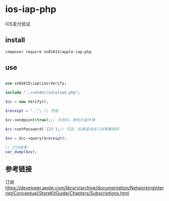 # ios-iap-php

iOS支付验证

## install
```bash
composer require sn01615/apple-iap-php
```

## use
```php

use sn01615\iap\ios\Verify;

include "../vendor/autoload.php";

$cc = new Verify();

$receipt = ".."; // 凭据

$cc->endpoint(true);// 可选切，换到沙盒环境

$cc->setPassword('123');// 可选，如果是连续订阅需要密码

$vv = $cc->query($receipt);

// 打印结果
var_dump($vv);

```

## 参考链接
订阅
https://developer.apple.com/library/archive/documentation/NetworkingInternet/Conceptual/StoreKitGuide/Chapters/Subscriptions.html

